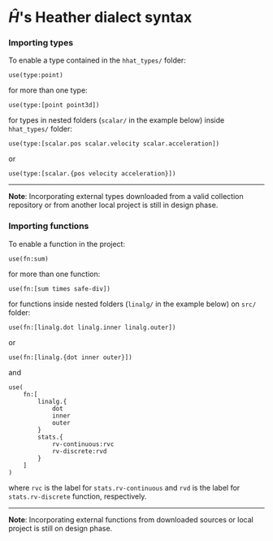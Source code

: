 # $\hat{H}$'s Heather dialect syntax

### Importing types

To enable a type contained in the `hhat_types/` folder:

```
use(type:point)
```

for more than one type:

```
use(type:[point point3d])
```

for types in nested folders (`scalar/` in the example below) inside `hhat_types/` folder:

```
use(type:[scalar.pos scalar.velocity scalar.acceleration])
```

or

```
use(type:[scalar.{pos velocity acceleration}])
```

---

**Note**: Incorporating external types downloaded from a valid collection repository or from another local project is still in design phase.



### Importing functions

To enable a function in the project:

```
use(fn:sum)
```

for more than one function:

```
use(fn:[sum times safe-div])
```

for functions inside nested folders (`linalg/` in the example below) on `src/` folder:

```
use(fn:[linalg.dot linalg.inner linalg.outer])
```

or

```
use(fn:[linalg.{dot inner outer}])
```

and

```
use(
    fn:[
        linalg.{
            dot
            inner
            outer
        }
        stats.{
            rv-continuous:rvc
            rv-discrete:rvd
        }
    ]
)
```

where `rvc` is the label for `stats.rv-continuous` and `rvd` is the label for `stats.rv-discrete` function, respectively.


---

**Note**: Incorporating external functions from downloaded sources or local project is still on design phase.